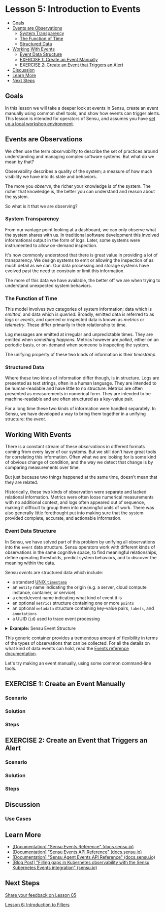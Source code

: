# Lesson 5: Introduction to Events

- [Goals](#goals)
- [Events are Observations](#events-are-observations)
  - [System Transparency](#system-transparency)
  - [The Function of Time](#the-function-of-time)
  - [Structured Data](#structured-data)
- [Working With Events](#working-with-events)
  - [Event Data Structure](#event-data-structure) 
  - [EXERCISE 1: Create an Event Manually](#exercise-1-create-an-event-manually)
  - [EXERCISE 2: Create an Event that Triggers an Alert](#exercise-2-create-an-event-that-triggers-an-alert)
- [Discussion](#discussion)
- [Learn More](#learn-more)
- [Next Steps](#next-steps)

## Goals
In this lesson we will take a deeper look at events in Sensu, create an event manually using common shell tools, and show how events can trigger alerts. 
This lesson is intended for operators of Sensu, and assumes you have [set up a local workshop environment][setup_workshop].

## Events are Observations

We often use the term _observability_ to describe the set of practices around understanding and managing complex software systems.
But what do we mean by that?

Observability describes a quality of the system; a measure of how much visibility we have into its state and behaviors.

The more you _observe_, the richer your knowledge is of the system.
The richer that knowledge is, the better you can understand and reason about the system.

So what is it that we are observing?

### System Transparency 
From our vantage point looking at a dashboard, we can only observe what the system shares with us.
In traditional software development this involved informational output in the form of logs.
Later, some systems were instrumented to allow on-demand inspection.

It's now commonly understood that there is great value in providing a lot of transparency.
We design systems to emit or allowing the inspection of as much detail as we can.
Our data processing and storage systems have evolved past the need to constrain or limit this information.

The more of this data we have available, the better off we are when trying to understand unexpected system behaviors.

### The Function of Time

This model involves two categories of system information; data which is _emitted_, and data which is _queried_.
Broadly, emitted data is referred to as _logs_ or _events_, and queried or inspected data is known as _metrics_ or _telemetry_.
These differ primarily in their relationship to time.

Log messages are emitted at irregular and unpredictable times. 
They are emitted when _something happens_. 
Metrics however are _polled_, either on an periodic basis, or on-demand when someone is inspecting the system.

The unifying property of these two kinds of information is their _timestamp_.

### Structured Data

Where these two kinds of information differ though, is in structure.
Logs are presented as text strings, often in a human language. 
They are intended to be human-readable and have little to no structure.
Metrics are often presented as measurements in numerical form. 
They are intended to be machine-readable and are often structured as a key-value pair.

For a long time these two kinds of information were handled separately.
In Sensu, we have developed a way to bring them together in a unifying structure: the _event_.

## Working With Events

There is a constant stream of these _observations_ in different formats coming from every layer of our systems.
But we still don't have great tools for correlating this information.
Often what we are looking for is some kind of obvious change of condition, and the way we detect that change is by comparing measurements over time.

But just because two things happened at the same time, doesn't mean that they are related.

Historically, these two kinds of observation were separate and lacked relational information.
Metrics were often loose numerical measurements with no additional context, and logs often appeared out of sequence, making it difficult to group them into meaningful units of work.
There was also generally little forethought put into making sure that the system provided complete, accurate, and actionable information.


### Event Data Structure

In Sensu, we have solved part of this problem by unifying all observations into the `event` data structure.
Sensu operators work with different kinds of observations in the same cognitive space, to find meaningful relationships, define operating thresholds, predict system behaviors, and to discover the meaning within the data.

Sensu _events_ are structured data which include:
- a standard [UNIX `timestamp`](https://en.wikipedia.org/wiki/Unix_time)
- an `entity` name indicating the origin (e.g. a server, cloud compute instance, container, or service)
- a check/event name indicating what kind of event it is
- an optional `metrics` structure containing one or more `points`
- an optional `metadata` structure containing key-value pairs, `labels`, and `annotations`
- a UUID (`id`) used to trace event processing

<details>
<summary><strong>Example:</strong> Sensu Event Structure</strong></summary>

```json
{
  "timestamp": 1234567890,
  "entity": {},
  "check": {},
  "metrics": {},
  "metadata": {
    "labels": {},
    "annotations": {}
  },
  "id": "xxxxxxxx-xxxx-xxxx-xxxx-xxxxxxxxxxxx"
}
```

</details>

This generic container provides a tremendous amount of flexibility in terms of the types of observations that can be collected.
For all the details on what kind of data events can hold, read the [Events reference documentation](https://docs.sensu.io/sensu-go/latest/observability-pipeline/observe-events/events/). 

Let's try making an event manually, using some common command-line tools.

## EXERCISE 1: Create an Event Manually
### Scenario
### Solution
### Steps

## EXERCISE 2: Create an Event that Triggers an Alert
### Scenario
### Solution
### Steps

## Discussion
<!-- Summary --> 

### Use Cases
<!-- service health, metrics, endpoint discovery, deadman's switch) -->

## Learn More

- [[Documentation] "Sensu Events Reference" (docs.sensu.io)](https://docs.sensu.io/sensu-go/latest/observability-pipeline/observe-events/events/)
- [[Documentation] "Sensu Events API Reference" (docs.sensu.io)](https://docs.sensu.io/sensu-go/latest/api/events/)
- [[Documentation] "Sensu Agent Events API Reference" (docs.sensu.io)](https://docs.sensu.io/sensu-go/latest/observability-pipeline/observe-schedule/agent/#create-observability-events-using-the-agent-api)
- [[Blog Post] "Filling gaps in Kubernetes observability with the Sensu Kubernetes Events integration" (sensu.io)](https://sensu.io/blog/filling-gaps-in-kubernetes-observability-with-the-sensu-kubernetes-events-integration)

## Next Steps

[Share your feedback on Lesson 05](https://github.com/sensu/sensu-go-workshop/issues/new?template=lesson_feedback.md&labels=feedback%2Clesson-05&title=Lesson%2005%20Feedback)

[Lesson 6: Introduction to Filters](../06/README.md#readme)


[setup_workshop]: https://github.com/sensu/sensu-go-workshop/blob/latest/SETUP.md

<!--  ------ OLD ------- DELETE BELOW THIS LINE ----------------------

# Use cases

Events must reference an `entity` and contain one or both of the `metrics` and service health information objects (i.e. `check` data); e.g. an event that only has `entity` and `metrics` objects (and no `check` object) is a valid Sensu event.

Some common use cases for Sensu Events:

- **Reporting service health information** (e.g. the result of a service check execution, including Nagios-style check scripts)
- **Collecting metrics** using a service check or scraping a metrics API endpoint (e.g. Prometheus exporters)
- **Endpoint discovery** and liveness monitoring (e.g. reporting the discovery of an endpoint, or additional data/metadata about a known entity)
- **Dead mans switches** (e.g. emitting events<sup>*</sup> containing a TTL from a shell script, such as a backup script cron job)

_NOTE: dead man's switches are covered in more detail in [Lesson 7: Introduction to Agents & Entities](/lessons/operator/07/README.md#readme), and check TTLs are covered in more detail in [Lesson 8: Introduction to Checks](/lessons/operator/08/README.md#readme)._

> **PROTIP:** Events may reference an `entity` that does not exist in Sensu.
> When a Sensu backend processes an event that references an `entity` that is not present in the Entities API, a "proxy" entity will be created containing the entity properties provided in the event payload.
>
> _NOTE: entities and proxy entities are covered in more detail in [Lesson 7: introduction to Agents & Entities](/lessons/operator/07/README.md#readme) and [Lesson 12: Introduction to Proxy Entities & Proxy Checks](/lessons/operator/12/README.md#readme)._

## EXERCISE 1: create an event using shell commands and the Sensu Events API

1. Configure environment variables

   Setup the necessary environment variables by running one of the following commands:
   
   **Mac and Linux users (`.envrc`):**

   ```shell
   source .envrc
   env | grep SENSU
   ```

   **Windows users (`.envrc.ps1`):**

   ```powershell
   . .\.envrc.ps1
   Get-ChildItem env: | Out-String -Stream | Select-String -Pattern SENSU
   ```

   Do you see the expected values for `SENSU_API_URL`,`SENSU_NAMESPACE`, and `SENSU_API_KEY`?
   If so, you're ready to move on to the next step!

   > _NOTE: if you need help creating an API Key, please refer to [Lesson 3, Exercise 6: "Create an API Key for personal use"](/lessons/operator/03/README.md#exercise-6-create-an-api-key-for-personal-use)._

1. Create an event using shell commands and the Sensu Events API

   **Mac and Linux users:**

   ```shell
   curl -i -X POST -H "Authorization: Key ${SENSU_API_KEY}" \
        -H "Content-Type: application/json" \
        -d '{"entity":{"metadata":{"name":"i-424242"}},"check":{"metadata":{"name":"my-app"},"interval":30,"status":2,"output":"ERROR: failed to connect to database."}}' \
        "${SENSU_API_URL:-http://127.0.0.1:8080}/api/core/v2/namespaces/${SENSU_NAMESPACE:-default}/events"
   ```

   **Windows users (Powershell):**

   ```powershell
   Invoke-RestMethod `
     -Method POST `
     -Headers @{"Authorization" = "Key ${Env:SENSU_API_KEY}";} `
     -ContentType "application/json" `
     -Body '{"entity":{"metadata":{"name":"i-424242"}},"check":{"metadata":{"name":"my-app"},"interval":30,"status":2,"output":"ERROR: failed to connect to database."}}' `
     -Uri "${Env:SENSU_API_URL}/api/core/v2/namespaces/${Env:SENSU_NAMESPACE}/events"
   ```

   What happens when Sensu processes an event?
   At minimum, Sensu will store the event, so we can inspect it via `sensuctl` or the Sensu web app.

   ```shell
      Entity         Check                     Output                   Status   Silenced             Timestamp                             UUID
    ──────────────── ──────────── ─────────────────────────────────────── ──────── ────────── ─────────────────────────────── ──────────────────────────────────────
     learn.sensu.io   helloworld   Hello, workshop world.                       1   false      2021-03-09 22:44:28 -0800 PST   8f0dfc70-8730-4b62-8f16-e4d8673f311f
     i-424242         my-app       ERROR: failed to connect to database.        2   false      2021-03-10 15:58:25 -0800 PST   0784e60b-96b1-4226-a151-13a645abdf67
   ```

   But what about the handler we configured in [Lesson 4](/lessons/04/README.md#readme)?
   If you expected that Sensu would process this event using that handler, you might have noticed that nothing happened.

   > _NOTE: The `curl` commands included in this lesson should generate output that starts with `HTTP/1.1 200 OK`, `HTTP/1.1 201 Created`, or `HTTP/1.1 202 Accepted`.
   > If you do not see this output, or if you received an error message, please ensure that you completed all of the steps in [Setup](/SETUP.md)._

**NEXT:** Let's move on to the next exercise to see how event handling works in practice.

## EXERCISE 2: create an event that triggers an alert

Sensu matches incoming events with the corresponding event pipelines using an event attribute called `handlers` (e.g. `handlers:["rocketchat","pagerduty"]`).
Let's create an event that will be processed using the handler we configured in [Lesson 4](/lessons/04/README.md#readme).

1. **Configure environment variables.**

   Setup the necessary environment variables by running one of the following commands:

   **Mac and Linux users (`.envrc`):**

   ```shell
   source .envrc
   env | grep SENSU
   ```

   **Windows users (`.envrc.ps1`):**

   ```powershell
   . .\.envrc.ps1
   Get-ChildItem env: | Out-String -Stream | Select-String -Pattern SENSU
   ```

   The output should include the expected values for `SENSU_API_URL`, `SENSU_NAMESPACE`, and `SENSU_API_KEY`.

   > _NOTE: if you need help creating an API Key, please refer to the [Lesson 3 EXERCISE 6: create an API Key for personal use](/lessons/operator/03/README.md#exercise-6-create-an-api-key-for-personal-use)._

1. **Create an event using shell commands and the Sensu Events API.**

   Do you notice anything different about the contents of the event in the next step?
   There's an additional property called `handlers: ["rocketchat"]` that provides instructions on which pipeline(s) Sensu should use to process the event (in this case, the RocketChat handler we configured in Lesson 4).
   If the `handlers` property is omitted from an event, Sensu will simply store the event and no additional processing will be performed.
   Run the following command to create an event that will be processed using our RocketChat handler.

   **Mac and Linux users:**

   ```shell
   curl \
     -i -X POST -H "Authorization: Key ${SENSU_API_KEY}" \
     -H "Content-Type: application/json" \
     -d '{"entity":{"metadata":{"name":"i-424242"}},"check":{"metadata":{"name":"my-app"},"interval":30,"status":2,"output":"ERROR: failed to connect to database.","handlers":["rocketchat"]}}' \
     "${SENSU_API_URL:-http://127.0.0.1:8080}/api/core/v2/namespaces/${SENSU_NAMESPACE:-default}/events"
   ```

   **Windows users (Powershell):**

   ```powershell
   Invoke-RestMethod `
     -Method POST `
     -Headers @{"Authorization" = "Key ${Env:SENSU_API_KEY}";} `
     -ContentType "application/json" `
     -Body '{"entity":{"metadata":{"name":"i-424242"}},"check":{"metadata":{"name":"my-app"},"interval":30,"status":2,"output":"ERROR: failed to connect to database.","handlers":["rocketchat"]}}' `
     -Uri "${Env:SENSU_API_URL}/api/core/v2/namespaces/${Env:SENSU_NAMESPACE}/events"
   ```

1. **Create a resolution event using shell commands and the Sensu Events API.**

   Let's send one more event to indicate that our imaginary app is now restored to a functional state:

   **Mac and Linux users:**

   ```shell
   curl \
     -i -X POST -H "Authorization: Key ${SENSU_API_KEY}" \
     -H "Content-Type: application/json" \
     -d '{"entity":{"metadata":{"name":"i-424242"}},"check":{"metadata":{"name":"my-app"},"interval":30,"status":0,"output":"200 OK","handlers":["rocketchat"]}}' \
     "${SENSU_API_URL:-http://127.0.0.1:8080}/api/core/v2/namespaces/${SENSU_NAMESPACE:-default}/events"
   ```

   **Windows users (Powershell):**

   ```powershell
   Invoke-RestMethod `
     -Method POST `
     -Headers @{"Authorization" = "Key ${Env:SENSU_API_KEY}";} `
     -ContentType "application/json" `
     -Body '{"entity":{"metadata":{"name":"i-424242"}},"check":{"metadata":{"name":"my-app"},"interval":30,"status":0,"output":"200 OK","handlers":["rocketchat"]}}' `
     -Uri "${Env:SENSU_API_URL}/api/core/v2/namespaces/${Env:SENSU_NAMESPACE}/events"
   ```

**NEXT:** Did Sensu create messages in RocketChat?
If so you're ready to move on to the next step!

Note: You can login to the workshop-provided Rocketchat instance at `http://127.0.0.1:5000` with `user: trainee` `password: workshop`. 

-->
